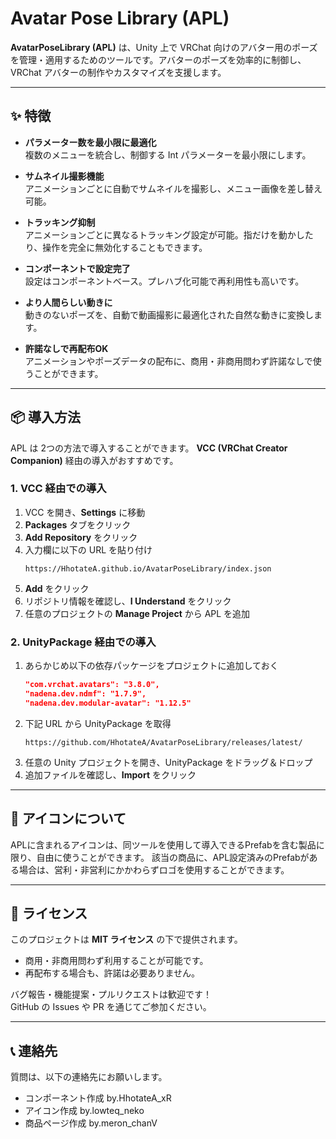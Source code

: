 # Avatar Pose Library (APL)

**AvatarPoseLibrary (APL)** は、Unity 上で VRChat 向けのアバター用のポーズを管理・適用するためのツールです。アバターのポーズを効率的に制御し、VRChat アバターの制作やカスタマイズを支援します。

---

## ✨ 特徴

- **パラメーター数を最小限に最適化**  
  複数のメニューを統合し、制御する Int パラメーターを最小限にします。

- **サムネイル撮影機能**  
  アニメーションごとに自動でサムネイルを撮影し、メニュー画像を差し替え可能。

- **トラッキング抑制**  
  アニメーションごとに異なるトラッキング設定が可能。指だけを動かしたり、操作を完全に無効化することもできます。

- **コンポーネントで設定完了**  
  設定はコンポーネントベース。プレハブ化可能で再利用性も高いです。

- **より人間らしい動きに**  
  動きのないポーズを、自動で動画撮影に最適化された自然な動きに変換します。

- **許諾なしで再配布OK**  
  アニメーションやポーズデータの配布に、商用・非商用問わず許諾なしで使うことができます。

---

## 📦 導入方法

APL は 2つの方法で導入することができます。
**VCC (VRChat Creator Companion)** 経由の導入がおすすめです。  

### 1. VCC 経由での導入

1. VCC を開き、**Settings** に移動  
2. **Packages** タブをクリック  
3. **Add Repository** をクリック  
4. 入力欄に以下の URL を貼り付け  
   ```text
   https://HhotateA.github.io/AvatarPoseLibrary/index.json
   ```  
5. **Add** をクリック  
6. リポジトリ情報を確認し、**I Understand** をクリック  
7. 任意のプロジェクトの **Manage Project** から APL を追加

### 2. UnityPackage 経由での導入

1. あらかじめ以下の依存パッケージをプロジェクトに追加しておく  
   ```json
   "com.vrchat.avatars": "3.8.0",
   "nadena.dev.ndmf": "1.7.9",
   "nadena.dev.modular-avatar": "1.12.5"
   ```
2. 下記 URL から UnityPackage を取得  
   ```text
   https://github.com/HhotateA/AvatarPoseLibrary/releases/latest/
   ```
3. 任意の Unity プロジェクトを開き、UnityPackage をドラッグ＆ドロップ  
4. 追加ファイルを確認し、**Import** をクリック

---

## 🚩 アイコンについて

APLに含まれるアイコンは、同ツールを使用して導入できるPrefabを含む製品に限り、自由に使うことができます。
該当の商品に、APL設定済みのPrefabがある場合は、営利・非営利にかかわらずロゴを使用することができます。

---

## 📄 ライセンス

このプロジェクトは **MIT ライセンス** の下で提供されます。

- 商用・非商用問わず利用することが可能です。
- 再配布する場合も、許諾は必要ありません。

バグ報告・機能提案・プルリクエストは歓迎です！  
GitHub の Issues や PR を通じてご参加ください。

---

## 📞 連絡先

質問は、以下の連絡先にお願いします。

- コンポーネント作成 by.HhotateA_xR
- アイコン作成 by.lowteq_neko
- 商品ページ作成 by.meron_chanV